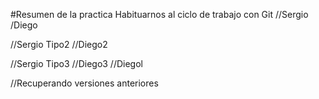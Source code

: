 #Resumen de la practica
Habituarnos al ciclo de trabajo con Git
//Sergio
/Diego

//Sergio Tipo2
//Diego2

//Sergio Tipo3
//Diego3
//Diegol

//Recuperando versiones anteriores